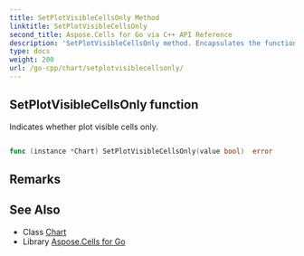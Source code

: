 ```yaml
---
title: SetPlotVisibleCellsOnly Method 
linktitle: SetPlotVisibleCellsOnly
second_title: Aspose.Cells for Go via C++ API Reference
description: 'SetPlotVisibleCellsOnly method. Encapsulates the function that represents setplotvisiblecellsonly in Go.'
type: docs
weight: 200
url: /go-cpp/chart/setplotvisiblecellsonly/
---
```


## SetPlotVisibleCellsOnly function

Indicates whether plot visible cells only.

```go

func (instance *Chart) SetPlotVisibleCellsOnly(value bool)  error

```

## Remarks


## See Also

* Class [Chart](../)
* Library [Aspose.Cells for Go](../../)
